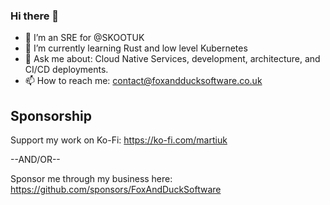 ### Hi there 👋

- 🔭 I’m an SRE for @SKOOTUK
- 🌱 I’m currently learning Rust and low level Kubernetes
- 💬 Ask me about: Cloud Native Services, development, architecture, and CI/CD deployments.
- 📫 How to reach me: contact@foxandducksoftware.co.uk

## Sponsorship
Support my work on Ko-Fi: https://ko-fi.com/martiuk

--AND/OR--

Sponsor me through my business here: https://github.com/sponsors/FoxAndDuckSoftware
